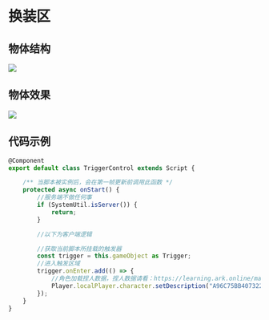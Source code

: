 # 换装区

## 物体结构

![](https://wstatic-a1.233leyuan.com/productdocs/static/boxcn5qAiTixiQzQEcpk6OVt4xH.png)

## 物体效果

![](https://wstatic-a1.233leyuan.com/productdocs/static/boxcnX0BECihuJ7knZ0UoVC9vEc.gif)

## 代码示例

```ts
@Component
export default class TriggerControl extends Script {

    /** 当脚本被实例后，会在第一帧更新前调用此函数 */
    protected async onStart() {
        //服务端不做任何事
        if (SystemUtil.isServer()) {
            return;
        }

        //以下为客户端逻辑

        //获取当前脚本所挂载的触发器
        const trigger = this.gameObject as Trigger;
        //进入触发区域
        trigger.onEnter.add(() => {
            //角色加载捏人数据，捏人数据请看：https://learning.ark.online/main-course/programming-scripting/character-editor.html
            Player.localPlayer.character.setDescription("A96C75BB40732293D69B42AEA93F6011");
        });
    }
}
```
